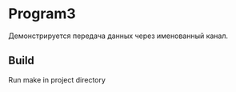 # Program3
Демонстрируется передача данных через именованный канал.

## Build
Run make in project directory
